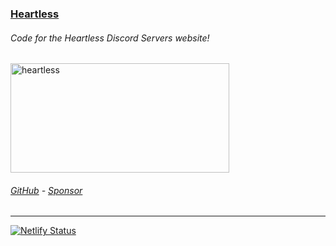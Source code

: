 ### [Heartless](https://heartless.uno)
###### Code for the Heartless Discord Servers website!
<p align="left"> 
  <a href="https://heartless.uno" target="_blank"><img src="https://heartless.uno/partnersmall.gif" alt="heartless" width="350" height="175"/></a>
</p>

###### [GitHub](https://github.com/sl4f/heartless) - [Sponsor](https://github.com/sponsors/SL4F)
___
[![Netlify Status](https://api.netlify.com/api/v1/badges/24d78400-60c3-4051-99e6-ea7356a8dd6d/deploy-status)](https://app.netlify.com/sites/heartless/deploys)
